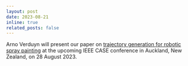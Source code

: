 ```yaml
---
layout: post
date: 2023-08-21
inline: true
related_posts: false
---
```


Arno Verduyn will present our paper on [trajectory generation for robotic spray painting](https://robotgenskill.pages.gitlab.kuleuven.be/papers/CASE2023_prorob_paper_preprint.pdf) at the upcoming IEEE CASE conference in Auckland, New Zealand, on 28 August 2023.
